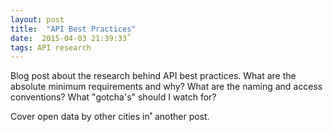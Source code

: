 ```yaml
---
layout: post
title:  "API Best Practices"
date:  2015-04-03 21:39:33˚
tags: API research
---
```

Blog post about the research behind API best practices. What are the
absolute minimum requirements and why? What are the naming and access conventions?
What "gotcha's" should I watch for?

Cover open data by other cities in˚ another post.